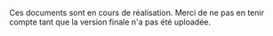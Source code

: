 Ces documents sont en cours de réalisation. Merci de ne pas en tenir compte tant que la version finale n'a pas été uploadée.
